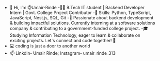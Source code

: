 - 👋 Hi, I’m @Umair-Rinde
-👨‍💻 B.Tech IT student | Backend Developer Intern | Govt. College Project Contributor
-🔧 Skills: Python, TypeScript, JavaScript, Nest.js, SQL, Git
-🌟 Passionate about backend development & building impactful solutions. Currently interning at a software solutions company & contributing to a government-funded college project.
-🎓 Studying Information Technology, eager to learn & collaborate on exciting projects. Let's connect and code together! 💬
- 💻 coding is just a door to another world
- 📫 LinkdIn- Umair Rinde; Instagram- umair_rinde_313

<!---
Umair-Rinde/Umair-Rinde is a ✨ special ✨ repository because its `README.md` (this file) appears on your GitHub profile.
You can click the Preview link to take a look at your changes.
--->
